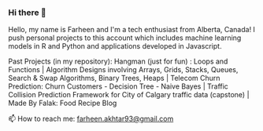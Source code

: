 ### Hi there 👋
Hello, my name is Farheen and I'm a tech enthusiast from Alberta, Canada! I push personal projects to this account which includes machine learning models in R and Python and applications developed in Javascript. 

Past Projects (in my repository):
Hangman (just for fun) : Loops and Functions | 
Algorithm Designs involving Arrays, Grids, Stacks, Queues, Search & Swap Algorithms, Binary Trees, Heaps | 
Telecom Churn Prediction: Churn Customers - Decision Tree - Naive Bayes | 
Traffic Collision Prediction Framework for City of Calgary traffic data (capstone) | 
Made By Falak: Food Recipe Blog

📫 How to reach me: farheen.akhtar93@gmail.com
